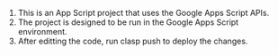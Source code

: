 1. This is an App Script project that uses the Google Apps Script APIs.
2. The project is designed to be run in the Google Apps Script environment.
3. After editting the code, run clasp push to deploy the changes.